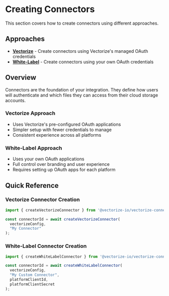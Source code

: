 # Creating Connectors

This section covers how to create connectors using different approaches.

## Approaches

- **[Vectorize](./vectorize/)** - Create connectors using Vectorize's managed OAuth credentials
- **[White-Label](./white-label/)** - Create connectors using your own OAuth credentials

## Overview

Connectors are the foundation of your integration. They define how users will authenticate and which files they can access from their cloud storage accounts.

### Vectorize Approach
- Uses Vectorize's pre-configured OAuth applications
- Simpler setup with fewer credentials to manage
- Consistent experience across all platforms

### White-Label Approach  
- Uses your own OAuth applications
- Full control over branding and user experience
- Requires setting up OAuth apps for each platform

## Quick Reference

### Vectorize Connector Creation
```typescript
import { createVectorizeConnector } from '@vectorize-io/vectorize-connect';

const connectorId = await createVectorizeConnector(
  vectorizeConfig,
  "My Connector"
);
```

### White-Label Connector Creation
```typescript
import { createWhiteLabelConnector } from '@vectorize-io/vectorize-connect';

const connectorId = await createWhiteLabelConnector(
  vectorizeConfig,
  "My Custom Connector",
  platformClientId,
  platformClientSecret
);
```
